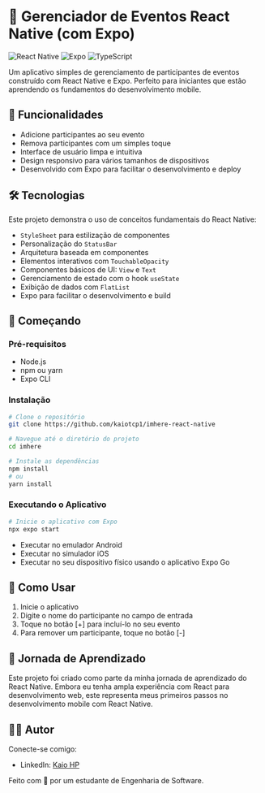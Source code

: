 # 📱 Gerenciador de Eventos React Native (com Expo)

![React Native](https://img.shields.io/badge/React_Native-20232A?style=for-the-badge&logo=react&logoColor=61DAFB)
![Expo](https://img.shields.io/badge/Expo-1B1F23?style=for-the-badge&logo=expo&logoColor=white)
![TypeScript](https://img.shields.io/badge/TypeScript-007ACC?style=for-the-badge&logo=typescript&logoColor=white)

Um aplicativo simples de gerenciamento de participantes de eventos construído com React Native e Expo. Perfeito para iniciantes que estão aprendendo os fundamentos do desenvolvimento mobile.

## 🚀 Funcionalidades

- Adicione participantes ao seu evento
- Remova participantes com um simples toque
- Interface de usuário limpa e intuitiva
- Design responsivo para vários tamanhos de dispositivos
- Desenvolvido com Expo para facilitar o desenvolvimento e deploy

## 🛠️ Tecnologias

Este projeto demonstra o uso de conceitos fundamentais do React Native:

- `StyleSheet` para estilização de componentes
- Personalização do `StatusBar`
- Arquitetura baseada em componentes
- Elementos interativos com `TouchableOpacity`
- Componentes básicos de UI: `View` e `Text`
- Gerenciamento de estado com o hook `useState`
- Exibição de dados com `FlatList`
- Expo para facilitar o desenvolvimento e build

## 🏁 Começando

### Pré-requisitos

- Node.js
- npm ou yarn
- Expo CLI

### Instalação

```bash
# Clone o repositório
git clone https://github.com/kaiotcp1/imhere-react-native

# Navegue até o diretório do projeto
cd imhere

# Instale as dependências
npm install
# ou
yarn install
```

### Executando o Aplicativo

```bash
# Inicie o aplicativo com Expo
npx expo start
```

- Executar no emulador Android
- Executar no simulador iOS
- Executar no seu dispositivo físico usando o aplicativo Expo Go

## 📖 Como Usar

1. Inicie o aplicativo
2. Digite o nome do participante no campo de entrada
3. Toque no botão [+] para incluí-lo no seu evento
4. Para remover um participante, toque no botão [-]

## 🧠 Jornada de Aprendizado

Este projeto foi criado como parte da minha jornada de aprendizado do React Native. Embora eu tenha ampla experiência com React para desenvolvimento web, este representa meus primeiros passos no desenvolvimento mobile com React Native.

## 👨‍💻 Autor

Conecte-se comigo:
- LinkedIn: [Kaio HP](https://www.linkedin.com/in/hpkaio)

Feito com 💙 por um estudante de Engenharia de Software.
